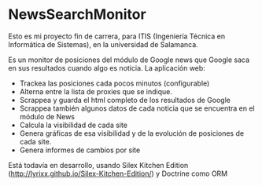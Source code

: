 NewsSearchMonitor
============================

Esto es mi proyecto fin de carrera, para ITIS (Ingeniería Técnica en Informática de Sistemas), en la universidad de Salamanca.

Es un monitor de posiciones del módulo de Google news que Google saca en sus resultados cuando algo es noticia. La aplicación web:
 * Trackea las posiciones cada pocos minutos (configurable)
 * Alterna entre la lista de proxies que se indique.
 * Scrappea y guarda el html completo de los resultados de Google
 * Scrappea también algunos datos de cada noticia que se encuentra en el módulo de News
 * Calcula la visibilidad de cada site 
 * Genera gráficas de esa visibilidad y de la evolución de posiciones de cada site.
 * Genera informes de cambios por site

Está todavía en desarrollo, usando Silex Kitchen Edition (http://lyrixx.github.io/Silex-Kitchen-Edition/) y Doctrine como ORM

